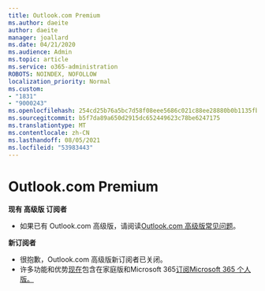 ```yaml
---
title: Outlook.com Premium
ms.author: daeite
author: daeite
manager: joallard
ms.date: 04/21/2020
ms.audience: Admin
ms.topic: article
ms.service: o365-administration
ROBOTS: NOINDEX, NOFOLLOW
localization_priority: Normal
ms.custom:
- "1831"
- "9000243"
ms.openlocfilehash: 254cd25b76a5bc7d58f08eee5686c021c88ee28880b0b1135fba8e2119355721
ms.sourcegitcommit: b5f7da89a650d2915dc652449623c78be6247175
ms.translationtype: MT
ms.contentlocale: zh-CN
ms.lasthandoff: 08/05/2021
ms.locfileid: "53983443"
---
```

# <a name="outlookcom-premium"></a>Outlook.com Premium

**现有 高级版 订阅者**

- 如果已有 Outlook.com 高级版，请阅读[Outlook.com 高级版常见问题](https://support.office.com/article/cd5f03f6-1407-456a-9410-f8f24804746b?wt.mc_id=Office_Outlook_com_Alchemy)。

**新订阅者**

- 很抱歉，Outlook.com 高级版新订阅者已关闭。
- 许多功能和优势[现在](https://support.office.com/article/78c6089c-7faf-44f5-82e2-efa9ebb921d2?wt.mc_id=Office_Outlook_com_Alchemy)包含在家庭版和Microsoft 365[订阅Microsoft 365 个人版。](https://go.microsoft.com/fwlink/?linkid=2017122)